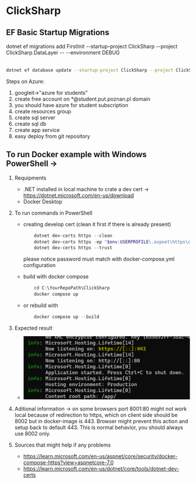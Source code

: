 # ClickSharp

## EF Basic Startup Migrations
dotnet ef migrations add FirstInit --startup-project ClickSharp --project ClickSharp.DataLayer -- --environment DEBUG </br>
<br />
```bash
dotnet ef database update --startup-project ClickSharp --project ClickSharp.DataLayer -- --environment DEBUG
```

Steps on Azure:  
1. googleit->"azure for students"
2. create free account on *@student.put.poznan.pl domain
3. you should have azure for student subscription
4. create resources group
5. create sql server
6. create sql db
7. create app service
8. easy deploy from git repository

## To run Docker example with Windows PowerShell ->
  1. Requipments
		- .NET installed in local machine to crate a dev cert -> https://dotnet.microsoft.com/en-us/download
		- Docker Desktop
  2. To run commands in PowerShell
      - creating develop cert (clean it first if there is already present)

		```powershell
			dotnet dev-certs https --clean
			dotnet dev-certs https -ep "$env:USERPROFILE\.aspnet\https\clicksharpapp.pfx" -p 321hAslo0
			dotnet dev-certs https --trust
		```
		please notice password must match with docker-compose.yml configuration

	  - build with docker compose

		```powershell
			cd C:\YourRepoPath\ClickSharp
			docker compose up
		```

	  - or rebuild with

    	```powershell
			docker compose up --build
		```

  3. Expected result
        - ![Docker Result](wiki-img/docker-result.png)
  4. Aditional information -> on some browsers port 8001:80 might not work local because of redirection to https,
  which on client side should be 8002 but in docker-image is 443.
  Browser might prevent this action and setup back to default 443.
  This is normal behavior, you should always use 8002 only.
  5. Sources that might help if any problems
    	- https://learn.microsoft.com/en-us/aspnet/core/security/docker-compose-https?view=aspnetcore-7.0
		- https://learn.microsoft.com/en-us/dotnet/core/tools/dotnet-dev-certs
